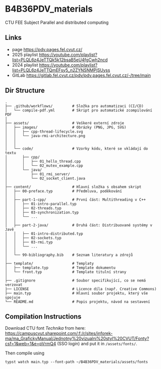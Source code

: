# B4B36PDV_materials
CTU FEE Subject Parallel and distributed computing 

## Links
- page <https://pdv.pages.fel.cvut.cz/>
- 2025 playlist <https://youtube.com/playlist?list=PLQL6z4JeTTQk5k12bsaB5eU4fgCwh2ncd>
- 2024 playlist <https://youtube.com/playlist?list=PLQL6z4JeTTQmEFsy5_n2ZYNSNMPjSUyss>
- GitLab <https://gitlab.fel.cvut.cz/pdv/pdv.pages.fel.cvut.cz/-/tree/main>

## Dir Structure
```
.
├── .github/workflows/         # Složka pro automatizaci (CI/CD)
│   └── compile-pdf.yml        # Skript pro automatické zcompilování PDF
│
├── assets/                    # Veškeré externí zdroje
│   ├── images/                # Obrázky (PNG, JPG, SVG)
│   │   ├── cpp-thread-lifecycle.svg
│   │   └── java-rmi-architecture.png
│   │
│   │
│   └── code/                  # Vzorky kódu, které se vkládají do textu
│       ├── cpp/
│       │   ├── 01_hello_thread.cpp
│       │   └── 02_mutex_example.cpp
│       └── java/
│           ├── 01_rmi_server/
│           └── 02_socket_client.java
│
├── content/                   # Hlavní složka s obsahem skript
│   ├── 00-preface.typ         # Předmluva, poděkování
│   │
│   ├── part-1-cpp/            # První část: Multithreading v C++
│   │   ├── 01-intro-parallel.typ
│   │   ├── 02-threads.typ
│   │   ├── 03-synchronization.typ
│   │   └── ...
│   │
│   ├── part-2-java/           # Druhá část: Distribuované systémy v Javě
│   │   ├── 01-intro-distributed.typ
│   │   ├── 02-sockets.typ
│   │   ├── 03-rmi.typ
│   │   └── ...
│   │
│   └── 99-bibliography.bib    # Seznam literatury a zdrojů
│
├── template/                  # Templaty
│   ├── template.typ           # Template dokumentu
│   └── front.typ              # Template titulní strany
│
├── .gitignore                 # Soubor specifikující, co se nemá verzovat
├── LICENSE                    # Licence díla (např. Creative Commons)
├── main.typ                   # Hlavní soubor projektu, který vše spojuje
└── README.md                  # Popis projektu, návod na sestavení
```
## Compilation Instructions
Download CTU font *Technika* from here: https://campuscvut.sharepoint.com/:f:/r/sites/inforek-ma/ma_GrafickyManual/Jednotny%20vizualni%20styl%20CVUT/Fonty?csf=1&web=1&e=pVrmQ4 (SSO login) and put it in `/assets/fonts/`.

Then compile using
```
typst watch main.typ --font-path ~/B4B36PDV_materials/assets/fonts
```